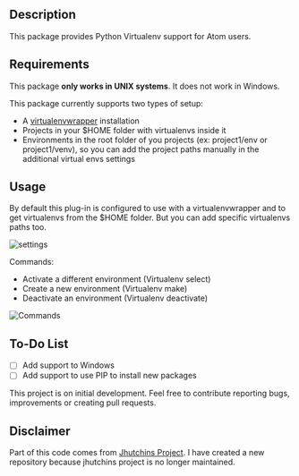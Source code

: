 ## Description

This package provides Python Virtualenv support for Atom users.

## Requirements

This package **only works in UNIX systems**. It does not work in Windows.

This package currently supports two types of setup:

* A [virtualenvwrapper](https://pypi.python.org/pypi/virtualenvwrapper) installation
* Projects in your $HOME folder with virtualenvs inside it
* Environments in the root folder of you projects (ex: project1/env or project1/venv), so you can add the project paths manually in the additional virtual envs settings

## Usage

By default this plug-in is configured to use with a virtualenvwrapper and to get virtualenvs from the $HOME folder. But you can add specific virtualenvs paths too.

![settings](https://cloud.githubusercontent.com/assets/1611808/24892002/f3d69850-1e4f-11e7-835a-0dede75dd49c.png)

Commands:

* Activate a different environment (Virtualenv select)
* Create a new environment (Virtualenv make)
* Deactivate an environment (Virtualenv deactivate)

![Commands](https://cloud.githubusercontent.com/assets/1611808/21472334/671a0614-cabb-11e6-9b33-3ba1459ca072.png)

## To-Do List

 - [ ] Add support to Windows
 - [ ] Add support to use PIP to install new packages

This project is on initial development. Feel free to contribute reporting bugs, improvements or creating pull requests.

## Disclaimer

Part of this code comes from [Jhutchins Project](https://github.com/jhutchins/virtualenv). I have created a new repository because jhutchins project is no longer maintained.
